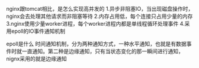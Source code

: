 nginx跟tomcat相比，是怎么实现高并发的
1.异步非阻塞IO，当出现磁盘操作时，nginx会去处理其他请求而非阻塞等待
2.内存占用低，每个连接只占用少量的内存
3.nginx使用少量worker进程，每个worker进程内都是单线程循环处理事件
4.采用epoll的IO事件通知机制

epoll是什么
时间通知机制，分为两种通知方式，一种水平通知，也就是有数据事件时就一直通知。第二种是边缘通知，只有当状态变化的那一瞬间进行通知，nignx采用的就是边缘通知
